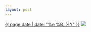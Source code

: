 ```yaml
---
layout: post
---
```


<p>
  <time><a href="/49">{{ page.date | date: "%e %B, %Y" }}</a></time>
  <a href="/49"><img src="{{ site.assets_url }}/49.jpg"/></a>
</p>
